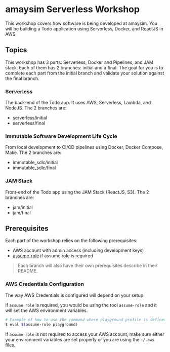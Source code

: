 # amaysim Serverless Workshop

This workshop covers how software is being developed at amaysim. You will be building a Todo application using Serverless, Docker, and ReactJS in AWS.

## Topics

This workshop has 3 parts: Serverless, Docker and Pipelines, and JAM stack. Each of them has 2 branches: initial and a final. The goal for you is to complete each part from the initial branch and validate your solution against the final branch.

### Serverless

The back-end of the Todo app. It uses AWS, Serverless, Lambda, and NodeJS. The 2 branches are:

- serverless/initial
- serverless/final

### Immutable Software Development Life Cycle

From local development to CI/CD pipelines using Docker, Docker Compose, Make. The 2 branches are:

- immutable_sdlc/initial
- immutable_sdlc/final

### JAM Stack

Front-end of the Todo app using the JAM Stack (ReactJS, S3). The 2 branches are:

- jam/initial
- jam/final

## Prerequisites

Each part of the workshop relies on the following prerequisites:

- AWS account with admin access (including development keys)
- [assume-role](https://github.com/remind101/assume-role) if assume role is required

> Each branch will also have their own prerequisites describe in their README.

### AWS Credentials Configuration

The way AWS Credentials is configured will depend on your setup.

If `assume role` is required, you would be using the tool `assume-role` and it will set the AWS environment variables.

```bash
# Example of how to use the command where playground profile is defined in ~/.aws/config file
$ eval $(assume-role playground)
```

If `assume role` is not required to access your AWS account, make sure either your environment variables are set properly or you are using the `~/.aws` files.